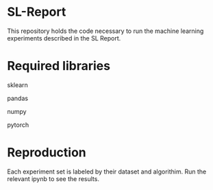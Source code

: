 ﻿# SL-Report
This repository holds the code necessary to run the machine learning experiments described in the SL Report.

# Required libraries
sklearn

pandas

numpy

pytorch


# Reproduction
Each experiment set is labeled by their dataset and algorithim. Run the relevant ipynb to see the results.
